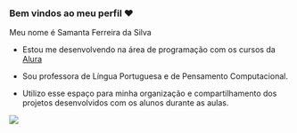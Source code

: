 ### Bem vindos ao meu perfil ❤️

Meu nome é Samanta Ferreira da Silva

- Estou me desenvolvendo na área de programação com os cursos da [Alura](https://www.alura.com.br/)

- Sou professora de Língua Portuguesa e de Pensamento Computacional.

- Utilizo esse espaço para minha organização e compartilhamento dos projetos desenvolvidos com os alunos durante as aulas.
  
![](https://media.tenor.com/7GyHsInT8uoAAAAM/naruto.gif)
